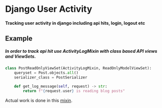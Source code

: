 # Django User Activity

#### Tracking user activity in django including api hits, login, logout etc


## Example

##### In order to track api hit use ActivityLogMixin with class based API views and ViewSets.

```python
class PostReadOnlyViewSet(ActivityLogMixin, ReadOnlyModelViewSet):
    queryset = Post.objects.all()
    serializer_class = PostSerializer

    def get_log_message(self, request) -> str:
        return f"{request.user} is reading blog posts"
```

Actual work is done in this [mixin](https://github.com/paudelgaurav/django-user-activity/blob/develop/apps/activity_log/mixins.py).
